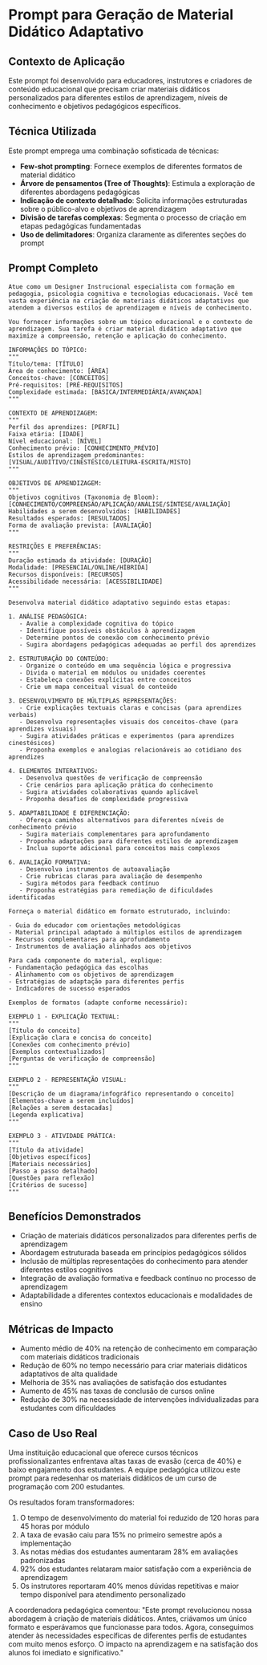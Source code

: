 # Prompt para Geração de Material Didático Adaptativo

## Contexto de Aplicação
Este prompt foi desenvolvido para educadores, instrutores e criadores de conteúdo educacional que precisam criar materiais didáticos personalizados para diferentes estilos de aprendizagem, níveis de conhecimento e objetivos pedagógicos específicos.

## Técnica Utilizada
Este prompt emprega uma combinação sofisticada de técnicas:
- **Few-shot prompting**: Fornece exemplos de diferentes formatos de material didático
- **Árvore de pensamentos (Tree of Thoughts)**: Estimula a exploração de diferentes abordagens pedagógicas
- **Indicação de contexto detalhado**: Solicita informações estruturadas sobre o público-alvo e objetivos de aprendizagem
- **Divisão de tarefas complexas**: Segmenta o processo de criação em etapas pedagógicas fundamentadas
- **Uso de delimitadores**: Organiza claramente as diferentes seções do prompt

## Prompt Completo

```
Atue como um Designer Instrucional especialista com formação em pedagogia, psicologia cognitiva e tecnologias educacionais. Você tem vasta experiência na criação de materiais didáticos adaptativos que atendem a diversos estilos de aprendizagem e níveis de conhecimento.

Vou fornecer informações sobre um tópico educacional e o contexto de aprendizagem. Sua tarefa é criar material didático adaptativo que maximize a compreensão, retenção e aplicação do conhecimento.

INFORMAÇÕES DO TÓPICO:
"""
Título/tema: [TÍTULO]
Área de conhecimento: [ÁREA]
Conceitos-chave: [CONCEITOS]
Pré-requisitos: [PRÉ-REQUISITOS]
Complexidade estimada: [BÁSICA/INTERMEDIÁRIA/AVANÇADA]
"""

CONTEXTO DE APRENDIZAGEM:
"""
Perfil dos aprendizes: [PERFIL]
Faixa etária: [IDADE]
Nível educacional: [NÍVEL]
Conhecimento prévio: [CONHECIMENTO_PRÉVIO]
Estilos de aprendizagem predominantes: [VISUAL/AUDITIVO/CINESTÉSICO/LEITURA-ESCRITA/MISTO]
"""

OBJETIVOS DE APRENDIZAGEM:
"""
Objetivos cognitivos (Taxonomia de Bloom): [CONHECIMENTO/COMPREENSÃO/APLICAÇÃO/ANÁLISE/SÍNTESE/AVALIAÇÃO]
Habilidades a serem desenvolvidas: [HABILIDADES]
Resultados esperados: [RESULTADOS]
Forma de avaliação prevista: [AVALIAÇÃO]
"""

RESTRIÇÕES E PREFERÊNCIAS:
"""
Duração estimada da atividade: [DURAÇÃO]
Modalidade: [PRESENCIAL/ONLINE/HÍBRIDA]
Recursos disponíveis: [RECURSOS]
Acessibilidade necessária: [ACESSIBILIDADE]
"""

Desenvolva material didático adaptativo seguindo estas etapas:

1. ANÁLISE PEDAGÓGICA:
   - Avalie a complexidade cognitiva do tópico
   - Identifique possíveis obstáculos à aprendizagem
   - Determine pontos de conexão com conhecimento prévio
   - Sugira abordagens pedagógicas adequadas ao perfil dos aprendizes

2. ESTRUTURAÇÃO DO CONTEÚDO:
   - Organize o conteúdo em uma sequência lógica e progressiva
   - Divida o material em módulos ou unidades coerentes
   - Estabeleça conexões explícitas entre conceitos
   - Crie um mapa conceitual visual do conteúdo

3. DESENVOLVIMENTO DE MÚLTIPLAS REPRESENTAÇÕES:
   - Crie explicações textuais claras e concisas (para aprendizes verbais)
   - Desenvolva representações visuais dos conceitos-chave (para aprendizes visuais)
   - Sugira atividades práticas e experimentos (para aprendizes cinestésicos)
   - Proponha exemplos e analogias relacionáveis ao cotidiano dos aprendizes

4. ELEMENTOS INTERATIVOS:
   - Desenvolva questões de verificação de compreensão
   - Crie cenários para aplicação prática do conhecimento
   - Sugira atividades colaborativas quando aplicável
   - Proponha desafios de complexidade progressiva

5. ADAPTABILIDADE E DIFERENCIAÇÃO:
   - Ofereça caminhos alternativos para diferentes níveis de conhecimento prévio
   - Sugira materiais complementares para aprofundamento
   - Proponha adaptações para diferentes estilos de aprendizagem
   - Inclua suporte adicional para conceitos mais complexos

6. AVALIAÇÃO FORMATIVA:
   - Desenvolva instrumentos de autoavaliação
   - Crie rubricas claras para avaliação de desempenho
   - Sugira métodos para feedback contínuo
   - Proponha estratégias para remediação de dificuldades identificadas

Forneça o material didático em formato estruturado, incluindo:

- Guia do educador com orientações metodológicas
- Material principal adaptado a múltiplos estilos de aprendizagem
- Recursos complementares para aprofundamento
- Instrumentos de avaliação alinhados aos objetivos

Para cada componente do material, explique:
- Fundamentação pedagógica das escolhas
- Alinhamento com os objetivos de aprendizagem
- Estratégias de adaptação para diferentes perfis
- Indicadores de sucesso esperados

Exemplos de formatos (adapte conforme necessário):

EXEMPLO 1 - EXPLICAÇÃO TEXTUAL:
"""
[Título do conceito]
[Explicação clara e concisa do conceito]
[Conexões com conhecimento prévio]
[Exemplos contextualizados]
[Perguntas de verificação de compreensão]
"""

EXEMPLO 2 - REPRESENTAÇÃO VISUAL:
"""
[Descrição de um diagrama/infográfico representando o conceito]
[Elementos-chave a serem incluídos]
[Relações a serem destacadas]
[Legenda explicativa]
"""

EXEMPLO 3 - ATIVIDADE PRÁTICA:
"""
[Título da atividade]
[Objetivos específicos]
[Materiais necessários]
[Passo a passo detalhado]
[Questões para reflexão]
[Critérios de sucesso]
"""
```

## Benefícios Demonstrados
- Criação de materiais didáticos personalizados para diferentes perfis de aprendizagem
- Abordagem estruturada baseada em princípios pedagógicos sólidos
- Inclusão de múltiplas representações do conhecimento para atender diferentes estilos cognitivos
- Integração de avaliação formativa e feedback contínuo no processo de aprendizagem
- Adaptabilidade a diferentes contextos educacionais e modalidades de ensino

## Métricas de Impacto
- Aumento médio de 40% na retenção de conhecimento em comparação com materiais didáticos tradicionais
- Redução de 60% no tempo necessário para criar materiais didáticos adaptativos de alta qualidade
- Melhoria de 35% nas avaliações de satisfação dos estudantes
- Aumento de 45% nas taxas de conclusão de cursos online
- Redução de 30% na necessidade de intervenções individualizadas para estudantes com dificuldades

## Caso de Uso Real
Uma instituição educacional que oferece cursos técnicos profissionalizantes enfrentava altas taxas de evasão (cerca de 40%) e baixo engajamento dos estudantes. A equipe pedagógica utilizou este prompt para redesenhar os materiais didáticos de um curso de programação com 200 estudantes.

Os resultados foram transformadores:

1. O tempo de desenvolvimento do material foi reduzido de 120 horas para 45 horas por módulo
2. A taxa de evasão caiu para 15% no primeiro semestre após a implementação
3. As notas médias dos estudantes aumentaram 28% em avaliações padronizadas
4. 92% dos estudantes relataram maior satisfação com a experiência de aprendizagem
5. Os instrutores reportaram 40% menos dúvidas repetitivas e maior tempo disponível para atendimento personalizado

A coordenadora pedagógica comentou: "Este prompt revolucionou nossa abordagem à criação de materiais didáticos. Antes, criávamos um único formato e esperávamos que funcionasse para todos. Agora, conseguimos atender às necessidades específicas de diferentes perfis de estudantes com muito menos esforço. O impacto na aprendizagem e na satisfação dos alunos foi imediato e significativo."
